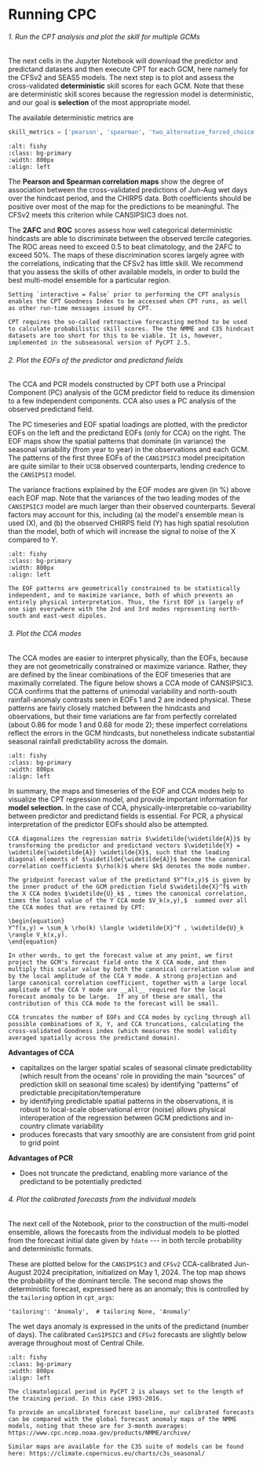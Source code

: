 # Running CPC

###### 1. Run the CPT analysis and plot the skill for multiple GCMs

The next cells in the Jupyter Notebook will download the predictor and predictand datasets and then execute CPT for each GCM, here namely for the CFSv2 and SEAS5 models.  The next step is to plot and assess the cross-validated __deterministic__ skill scores for each GCM. Note that these are deterministic skill scores because the regression model is deterministic, and our goal is __selection__ of the most appropriate model.

The available deterministic metrics are
```python
skill_metrics = ['pearson', 'spearman', 'two_alternative_forced_choice', 'roc_area_under_curve', 'roc_area_above_curve']
```


```{image} img/central_chile_book_cors.png
:alt: fishy
:class: bg-primary
:width: 800px
:align: left
```
The __Pearson and Spearman correlation maps__ show the degree of association between the cross-validated predictions of Jun-Aug wet days over the hindcast period, and the CHIRPS data. Both coefficients should be positive over most of the map for the predictions to be meaningful. The CFSv2 meets this criterion while CANSIPSIC3 does not.

The __2AFC__ and __ROC__ scores assess how well categorical deterministic hindcasts are able to discriminate between the observed tercile categories. The ROC areas need to exceed 0.5 to beat climatology, and the 2AFC to exceed 50%. The maps of these discrimination scores largely agree with the correlations, indicating that the CFSv2 has little skill. We recommend that you assess the skills of other available models, in order to build the best multi-model ensemble for a particular region. 

```{tip} 
Setting `interactive = False` prior to performing the CPT analysis enables the CPT Goodness Index to be accessed when CPT runs, as well as other run-time messages issued by CPT. 
```

```{admonition} Why aren't probabilistic skill scores plotted in PyCPT 2.5?
CPT requires the so-called retroactive forecasting method to be used to calculate probabilistic skill scores. The the NMME and C3S hindcast datasets are too short for this to be viable. It is, however, implemented in the subseasonal version of PyCPT 2.5.

```

###### 2. Plot the EOFs of the predictor and predictand fields 

The CCA and PCR models constructed by CPT both use a Principal Component (PC)  analysis of the GCM predictor field to reduce its dimension to a few independent components. CCA also uses a PC analysis of the observed predictand field. 

The PC timeseries and EOF spatial loadings are plotted, with the predictor EOFs on the left and the predictand EOFs (only for CCA) on the right. The EOF maps show the spatial patterns that dominate (in variance) the seasonal variability (from year to year) in the observations and each GCM.  The patterns of the first three EOFs of the `CANSIPSIC3` model precipitation are quite similar to their `UCSB` observed counterparts, lending credence to the `CANSIPSI3` model.

The variance fractions explained by the EOF modes are given (in %) above each EOF map. Note that the variances of the two leading modes of the `CANSIPSIC3` model are much larger than their observed counterparts. Several factors may account for this, including (a) the model's ensemble mean is used (X), and (b) the observed CHIRPS field (Y) has high spatial resolution than the model, both of which will increase the signal to noise of the X compared to Y.  

```{image} img/central_chile_eofs_hi_res.png
:alt: fishy
:class: bg-primary
:width: 800px
:align: left
```

```{attention} 
The EOF patterns are geometrically constrained to be statistically independent, and to maximize variance, both of which prevents an entirely physical interpretation. Thus, the first EOF is largely of one sign everywhere with the 2nd and 3rd modes representing north-south and east-west dipoles. 
```

###### 3. Plot the CCA modes 

The CCA modes are easier to interpret physically, than the EOFs, because they are not geometrically constrained or maximize variance. Rather, they are defined by the linear combinations of the EOF timeseries that are maximally correlated. The figure below shows a CCA mode of CANSIPSIC3. CCA confirms that the patterns of unimodal variability and north-south rainfall-anomaly contrasts seen in EOFs 1 and 2 are indeed physical. These patterns are fairly closely matched between the hindcasts and observations, but their time variations are far from perfectly correlated (about 0.86 for mode 1 and 0.68 for mode 2); these imperfect correlations reflect the errors in the GCM hindcasts, but nonetheless indicate substantial seasonal rainfall predictability across the domain. 

```{image} img/central_chile_book_cca_modes.png
:alt: fishy
:class: bg-primary
:width: 800px
:align: left
```

In summary, the maps and timeseries of the EOF and CCA modes help to visualize the CPT regression model, and provide important information for __model selection.__ In the case of CCA,  physically-interpretable  co-variability between predictor and predictand fields is essential. For PCR, a physical interpretation of the predictor EOFs should also be attempted.

<!-- 
```{admonition} Some math
CCA diagonalizes the regression matrix by transforming the variables X & Y, such that the elements become cc coefficients
Lin Alg: forecast = cc.<CCA_X_loadings>.<X_forexast>.<CCA_Y_loadings>
Lin Alg: forecast(x,y) = cc * <CCA_X_loadings>.<X_forecast> * Y_CCA_loadings(x,y)
Models with high cc coefficients and interpretable mappings are preferable
```
 -->

```{admonition} Some math
CCA diagonalizes the regression matrix $\widetilde{\widetilde{A}}$ by transforming the predictor and predictand vectors $\widetilde{Y} = \widetilde{\widetilde{A}} \widetilde{X}$, such that the leading diagonal elements of $\widetilde{\widetilde{A}}$ become the canonical correlation coefficients $\rho(k)$ where $k$ denotes the mode number.

The gridpoint forecast value of the predictand $Y^f(x,y)$ is given by the inner product of the GCM prediction field $\widetilde{X}^f$ with the X CCA modes $\widetilde{U}_k$ , times the canonical correlation, times the local value of the Y CCA mode $V_k(x,y),$  summed over all the CCA modes that are retained by CPT:

\begin{equation}
Y^f(x,y) = \sum_k \rho(k) \langle \widetilde{X}^f , \widetilde{U}_k \rangle V_k(x,y). 
\end{equation}

In other words, to get the forecast value at any point, we first project the GCM's forecast field onto the X CCA mode, and then multiply this scalar value by both the canonical correlation value and by the local amplitude of the CCA Y mode. A strong projection and large canonical correlation coefficient, together with a large local amplitude of the CCA Y mode are __all__ required for the local forecast anomaly to be large.  If any of these are small, the contribution of this CCA mode to the forecast will be small.
``` 

<!-- 
```{admonition} Some math
CCA diagonalizes the regression matrix A by transforming the variables X & Y, such that the elements become cc coefficients
Lin Alg: forecast = cc.<CCA_X_loadings>.<X_forexast>.<CCA_Y_loadings>
Lin Alg: forecast(x,y) = cc * <CCA_X_loadings>.<X_forecast> * Y_CCA_loadings(x,y)
Models with high cc coefficients and interpretable mappings are preferable
```
 -->




```{admonition} How many EOFs and CCA modes?
CCA truncates the number of EOFs and CCA modes by cycling through all possible combinatioms of X, Y, and CCA truncations, calculating the cross-validated Goodness index (which measures the model validity averaged spatially across the predictand domain).  
```

__Advantages of CCA__
- capitalizes on the larger spatial scales of seasonal climate predictability (which result from the oceans’ role in providing the main “sources” of prediction skill on seasonal time scales) by identifying “patterns” of predictable precipitation/temperature
- by identifying predictable spatial patterns in the observations, it is robust to local-scale observational error (noise)
allows physical interoperation of the regression between GCM predictions and in-country climate variability 
- produces forecasts that vary smoothly are are consistent from grid point to grid point

__Advantages of PCR__
- Does not truncate the predictand, enabling more variance of the predictand to be potentially predicted


###### 4. Plot the calibrated forecasts from the individual models

The next cell of the Notebook, prior to the construction of the multi-model ensemble, allows the forecasts from the individual models to be plotted from the forecast initial date given by `fdate` --- in both tercile probability and deterministic formats.

These are plotted below for the `CANSIPSIC3` and `CFSv2` CCA-calibrated Jun-August 2024 precipitation, initialized on May 1, 2024. The top map shows the probability of the dominant tercile. The second map shows the deterministic forecast, expressed here as an anomaly;  this is controlled by the `tailoring` option in `cpt_args`: 
```
'tailoring': 'Anomaly',  # tailoring None, 'Anomaly'
```

The wet days anomaly is expressed in the units of the predictand (number of days). The calibrated `CanSIPSIC3` and `CFSv2` forecasts are slightly below average throughout most of Central Chile. 
   
```{image} img/central_chile_book_indiv_plot_forecasts.png
:alt: fishy
:class: bg-primary
:width: 800px
:align: left
```
```{note} 
The climatological period in PyCPT 2 is always set to the length of the training period. In this case 1993-2016.
```

```{tip} 
To provide an uncalibrated forecast baseline, our calibrated forecasts can be compared with the global forecast anomaly maps of the NMME models, noting that these are for 3-month averages: https://www.cpc.ncep.noaa.gov/products/NMME/archive/

Similar maps are available for the C3S suite of models can be found here: https://climate.copernicus.eu/charts/c3s_seasonal/
```




     